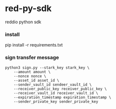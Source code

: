 # red-py-sdk
reddio python sdk

### install
pip install -r requirements.txt

### sign transfer message
```
python3 sign.py --stark_key stark_key \
    --amount amount \
    --nonce nonce \
    --asset_id asset_id \
    --sender_vault_id sendeer_vault_id \
    --receiver_public_key receiver_public_key \
    --receiver_vault_id receiver_vault_id \
    --expiration_timestamp expiration_timestamp \
    --sender_private_key sender_private_key
```



